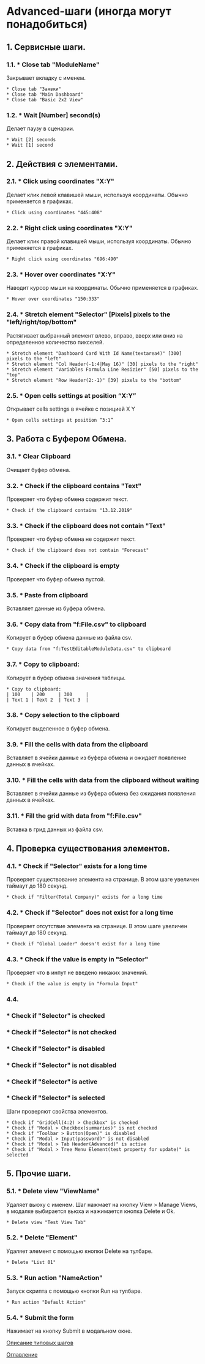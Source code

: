 # Advanced-шаги (иногда могут понадобиться)

## 1. Сервисные шаги.

### 1.1. * Close tab "ModuleName"
Закрывает вкладку с именем.
```
* Close tab "Заявки"
* Close tab "Main Dashboard"
* Close tab "Basic 2x2 View"
```

### 1.2. * Wait [Number] second(s)
Делает паузу в сценарии.
```
* Wait [2] seconds
* Wait [1] second
```

## 2. Действия с элементами.

### 2.1. * Click using coordinates "X:Y"
Делает клик левой клавишей мыши, используя координаты. Обычно применяется в графиках.
```
* Click using coordinates "445:408"
```

### 2.2. * Right click using coordinates "X:Y"
Делает клик правой клавишей мыши, используя координаты. Обычно применяется в графиках.
```
* Right click using coordinates "696:490"
```

### 2.3. * Hover over coordinates "X:Y"
Наводит курсор мыши на координаты. Обычно применяется в графиках.
```
* Hover over coordinates "150:333"
```

### 2.4. * Stretch element "Selector" [Pixels] pixels to the "left/right/top/bottom"
Растягивает выбранный элемент влево, вправо, вверх или вниз на определенное количество пикселей.
```
* Stretch element "Dashboard Card With Id Name(textarea4)" [300] pixels to the "left"
* Stretch element "Col Header(-1:4|May 16)" [30] pixels to the "right"
* Stretch element "Variables Formula Line Resizier" [50] pixels to the "top"
* Stretch element "Row Header(2:-1)" [39] pixels to the "bottom"
```

### 2.5. * Open cells settings at position “X:Y”
Открывает cells settings в ячейке с позицией X Y
```
* Open cells settings at position “3:1”
```

## 3. Работа с Буфером Обмена.

### 3.1. * Clear Clipboard
Очищает буфер обмена.

### 3.2. * Check if the clipboard contains "Text"
Проверяет что буфер обмена содержит текст.
```
* Check if the clipboard contains "13.12.2019"
```

### 3.3. * Check if the clipboard does not contain "Text"
Проверяет что буфер обмена не содержит текст.
```
* Check if the clipboard does not contain "Forecast"
```

### 3.4. * Check if the clipboard is empty
Проверяет что буфер обмена пустой.

### 3.5. * Paste from clipboard
Вставляет данные из буфера обмена.

### 3.6. * Copy data from "f:File.csv" to clipboard
Копирует в буфер обмена данные из файла csv.
```
* Copy data from "f:TestEditableModuleData.csv" to clipboard
```

### 3.7. * Copy to clipboard:
Копирует в буфер обмена значения таблицы.
```
* Copy to clipboard:
| 100    | 200     | 300     |
| Text 1 | Text 2  | Text 3  |
```

### 3.8. * Copy selection to the clipboard
Копирует выделенное в буфер обмена.

### 3.9. * Fill the cells with data from the clipboard
Вставляет в ячейки данные из буфера обмена и ожидает появление данных в ячейках.

### 3.10. * Fill the cells with data from the clipboard without waiting
Вставляет в ячейки данные из буфера обмена без ожидания появления данных в ячейках.

### 3.11. * Fill the grid with data from "f:File.csv"
Вставка в грид данных из файла csv.

## 4. Проверка существования элементов.

### 4.1. * Check if "Selector" exists for a long time
Проверяет существование элемента на странице. В этом шаге увеличен таймаут до 180 секунд.
```
* Check if "Filter(Total Company)" exists for a long time
```

### 4.2. * Check if "Selector" does not exist for a long time
Проверяет отсутствие элемента на странице. В этом шаге увеличен таймаут до 180 секунд.
```
* Check if "Global Loader" doesn't exist for a long time
```

### 4.3. * Check if the value is empty in "Selector"
Проверяет что в инпут не введено никаких значений.
```
* Check if the value is empty in "Formula Input"
```

### 4.4.
###    * Сheck if "Selector" is checked
###    * Сheck if "Selector" is not checked
###    * Сheck if "Selector" is disabled
###    * Сheck if "Selector" is not disabled
###    * Сheck if "Selector" is active
###    * Сheck if "Selector" is selected
Шаги проверяют свойства элементов.
```
* Сheck if "GridCell(4:2) > Checkbox" is checked
* Сheck if "Modal > Checkbox(summaries)" is not checked
* Сheck if "Toolbar > Button(Open)" is disabled
* Сheck if "Modal > Input(password)" is not disabled
* Сheck if "Modal > Tab Header(Advanced)" is active
* Сheck if "Modal > Tree Menu Element(test property for update)" is selected
```

## 5. Прочие шаги.

### 5.1. * Delete view "ViewName"
Удаляет вьюху с именем. Шаг нажмает на кнопку View > Manage Views, в модалке выбирается вьюха и нажимается кнопка Delete и Ok.
```
* Delete view "Test View Tab"
```

### 5.2. * Delete "Element"
Удаляет элемент с помощью кнопки Delete на тулбаре.
```
* Delete "List 01"
```

### 5.3. * Run action "NameAction"
Запуск скрипта с помощью кнопки Run на тулбаре.
```
* Run action "Default Action"
```

### 5.4. * Submit the form
Нажимает на кнопку Submit в модальном окне.


[Описание типовых шагов](./prerequisities.md)

[Оглавление](../README.md)
